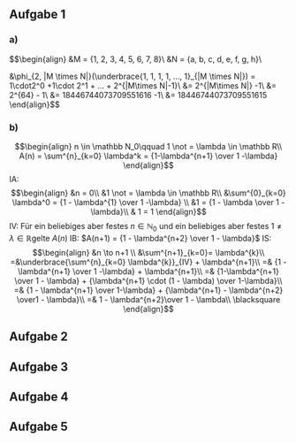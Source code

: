 ## Aufgabe 1

### a)

$$\begin{align}
&M = \{1, 2, 3, 4, 5, 6, 7, 8\}\\
&N = \{a, b, c, d, e, f, g, h\}\\

&\phi_{2, |M \times N|}(\underbrace{1, 1, 1, 1, ..., 1}_{|M \times N|}) = 1\cdot2^0 +1\cdot 2^1 + ... + 2^{|M\times N|-1}\\
&= 2^{|M\times N|} -1\\
&= 2^{64} - 1\\
&= 18446744073709551616 -1\\
&= 18446744073709551615
\end{align}$$
### b)
$$\begin{align}
n \in \mathbb N_0\qquad 1 \not = \lambda \in \mathbb R\\
A(n) = \sum^{n}_{k=0} \lambda^k = {1-\lambda^{n+1} \over 1 -\lambda}
\end{align}$$
IA:
$$\begin{align}
&n = 0\\
&1 \not = \lambda \in \mathbb R\\
&\sum^{0}_{k=0} \lambda^0 = {1 - \lambda^{1} \over 1 -\lambda} \\
&1 = {1 - \lambda \over 1 - \lambda}\\
& 1 = 1
\end{align}$$
IV: Für ein beliebiges aber festes $n \in \mathbb N_0$ und ein beliebiges aber festes $1 \not = \lambda \in \mathbb R$gelte $A(n)$
IB: $A(n+1) = {1 - \lambda^{n+2} \over 1 - \lambda}$
IS: 
$$\begin{align}
&n \to n+1 \\
&\sum^{n+1}_{k=0}= \lambda^{k}\\
=&\underbrace{\sum^{n}_{k=0} \lambda^{k}}_{IV} + \lambda^{n+1}\\
=& {1 - \lambda^{n+1} \over 1 -\lambda} + \lambda^{n+1}\\
=& {1-\lambda^{n+1} \over 1 - \lambda} + {\lambda^{n+1} \cdot (1 - \lambda) \over 1-\lambda}\\
=& {1 - \lambda^{n+1} \over 1-\lambda} + {\lambda^{n+1} - \lambda^{n+2} \over1 - \lambda}\\
=& 1 - \lambda^{n+2}\over 1 - \lambda\\
\blacksquare
\end{align}$$

## Aufgabe 2

## Aufgabe 3

## Aufgabe 4

## Aufgabe 5